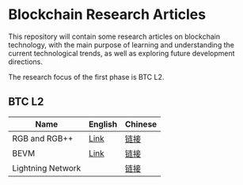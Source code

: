 # Blockchain Research Articles

This repository will contain some research articles on blockchain technology, with the main purpose of learning and understanding the current technological trends, as well as exploring future development directions.

The research focus of the first phase is BTC L2.

## BTC L2

| Name  |  English | Chinese |
|---|---| --- |
| RGB and RGB++  | [Link](./articles/en/RGB/rgb-and-rgb-plusplus.md)  | [链接](./articles/zh/RGB/rgb-and-plusplus.md)|
| BEVM  |  [Link](./articles/bevm/en/bevm.md) | [链接](./articles/bevm/zh/bevm.md) |
| Lightning Network  |   | [链接](./articles/zh/lightning/lightning-netwok.md) |
